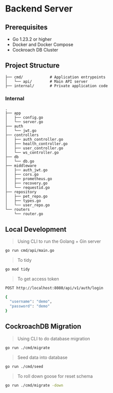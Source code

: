 # Backend Server

## Prerequisites

- Go 1.23.2 or higher
- Docker and Docker Compose
- Cockroach DB Cluster

## Project Structure

```
├── cmd/            # Application entrypoints
│   └── api/        # Main API server
├── internal/       # Private application code
```

### Internal

```
.
├── app
│   ├── config.go
│   └── server.go
├── auth
│   └── jwt.go
├── controllers
│   ├── auth_controller.go
│   ├── health_controller.go
│   ├── user_controller.go
│   └── ws_controller.go
├── db
│   └── db.go
├── middleware
│   ├── auth_jwt.go
│   ├── cors.go
│   ├── prometheus.go
│   ├── recovery.go
│   └── requestid.go
├── repository
│   ├── pet_repo.go
│   ├── types.go
│   └── user_repo.go
└── routers
    └── router.go
```

## Local Development

> Using CLI to run the Golang + Gin server
```bash
go run cmd/api/main.go
```

> To tidy
```bash
go mod tidy
```

> To get access token
```bash
POST http://localhost:8080/api/v1/auth/login

{
  "username": "demo",
  "password": "demo"
}

```

## CockroachDB Migration

> Using CLI to do database migration
```bash
go run ./cmd/migrate
```

> Seed data into database
```bash
go run ./cmd/seed
```

> To roll down goose for reset schema
```bash
go run ./cmd/migrate -down
```


